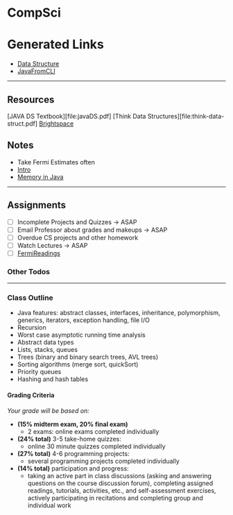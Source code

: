 # CompSci
# Generated Links

- [Data Structure](dataStructures)
- [JavaFromCLI](JavaFromCLI)


------------------------------------------------------------
## Resources
[JAVA DS Textbook][file:javaDS.pdf]
[Think Data Structures][file:think-data-struct.pdf]
[Brightspace](https://brightspace.nyu.edu/d2l/home/163136)

## Notes
- Take Fermi Estimates often 
- [Intro](Intro)
- [Memory in Java](javaMemory)

------------------------------------------------------------
## Assignments
- [ ] Incomplete Projects and Quizzes -> ASAP
- [ ] Email Professor about grades and makeups -> ASAP
- [ ] Overdue CS projects and other homework
- [ ] Watch Lectures -> ASAP
- [ ] [FermiReadings](https://www.lesswrong.com/tag/fermi-estimation)

### Other Todos


------------------------------------------------------------
### Class Outline
-   Java features: abstract classes, interfaces, inheritance, polymorphism, generics, iterators, exception handling, file I/O
-   Recursion
-   Worst case asymptotic running time analysis
-   Abstract data types
-   Lists, stacks, queues
-   Trees (binary and binary search trees, AVL trees)
-   Sorting algorithms (merge sort, quickSort)
-   Priority queues
-   Hashing and hash tables


#### Grading Criteria
*Your grade will be based on:*
- **(15% midterm exam, 20% final exam)** 
	- 2 exams: online exams completed individually
- **(24% total)** 3-5 take-home quizzes:
	- online 30 minute quizzes completed individually
- **(27% total)** 4-6 programming projects: 
	- several programming projects completed individually 
- **(14% total)** participation and progress: 
	- taking an active part in class discussions (asking and answering questions on the course discussion forum), 
      completing assigned readings, tutorials, activities, etc., and self-assessment exercises, 
      actively participating in recitations and completing group and individual work

